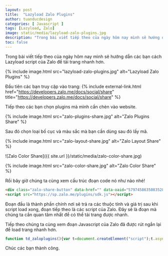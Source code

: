 ```yaml
---
layout: post
title:  "Lazyload Zalo Plugins"
author: tuanducdesign
categories: [ Javascript ]
tags: [Lazyload, Zalo]
image: static/media/lazyload-zalo-plugins.jpg
description: "Trong bài viết tiếp theo của ngày hôm nay mình sẽ hướng dẫn các bạn cách Lazyload script của Zalo để tải trang nhanh hơn."
toc: false
---
```


Trong bài viết tiếp theo của ngày hôm nay mình sẽ hướng dẫn các bạn cách Lazyload script của Zalo để tải trang nhanh hơn.

{% include image.html src="lazyload-zalo-plugins.jpg" alt="Lazyload Zalo Plugins" %}

Đầu tiên các bạn truy cập vào trang: {% include external-link.html href="https://developers.zalo.me/docs/social/share" title="https://developers.zalo.me/docs/social/share" %}

Tiếp theo các bạn chọn plugins mà mình cần chèn vào website.

{% include image.html src="zalo-plugins-share.jpg" alt="Zalo Plugins Share" %}

Sau đó chọn loại bố cục và màu sắc mà bạn cần dùng sau đó lấy mã.

{% include image.html src="zalo-layout-share.jpg" alt="Zalo Layout Share" %}

![Zalo Color Share]({{ site.url }}/static/media/zalo-color-share.jpg)

{% include image.html src="zalo-color-share.jpg" alt="Zalo Color Share" %}

Rồi bây giờ chúng ta cùng xem cấu trúc đoạn code nó như nào nhé!

```html
<div class="zalo-share-button" data-href="" data-oaid="579745863508352884" data-layout="2" data-color="blue" data-customize=false></div>
<script src="https://sp.zalo.me/plugins/sdk.js"></script>
```

Đoạn đầu là thành phần chính nơi sẽ trả ra các thuộc tính và giá trị sau khi script load xong, đoạn tiếp theo là các script của Zalo. Đây sẽ là đoạn mà chúng ta cần quan tâm nhất để có thể tải trang được nhanh.

Tiếp theo chúng ta cùng xem đoạn Javascript của Zalo đã được rút ngắn lại để load trang nhanh hơn.

```javascript
function td_zaloplugins(){var t=document.createElement("script");t.async=!0,t.defer=!0,t.src="https://sp.zalo.me/plugins/sdk.js",document.body.appendChild(t)}window.addEventListener?window.addEventListener("load",td_zaloplugins,!1):window.attachEvent?window.attachEvent("onload",td_zaloplugins):window.onload=td_zaloplugins;
```

Chúc các bạn thành công.

